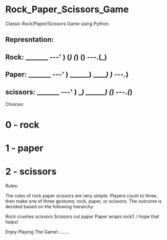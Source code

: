 # Rock_Paper_Scissors_Game
Classic Rock/Paper/Scissors Game using Python.

Represntation:
--------------------------------------------------------
Rock:
    _______
---'   ____)
      (_____)
      (_____)
      (____)
---.__(___)
--------------------------------------------------------
Paper:
    _______
---'   ____)____
          ______)
          _______)
         _______)
---.__________)
--------------------------------------------------------
scissors:
    _______
---'   ____)____
          ______)
       __________)
      (____)
---.__(___)
--------------------------------------------------------


Choices:
# 0 - rock
# 1 - paper
# 2 - scissors

Rules:

The rules of rock paper scissors are very simple. Players count to three, then make one of three gestures: rock, paper, or scissors. The outcome is decided based on the following hierarchy:

Rock crushes scissors
Scissors cut paper
Paper wraps rock1.
I hope that helps!

Enjoy Playing The Game!.........


